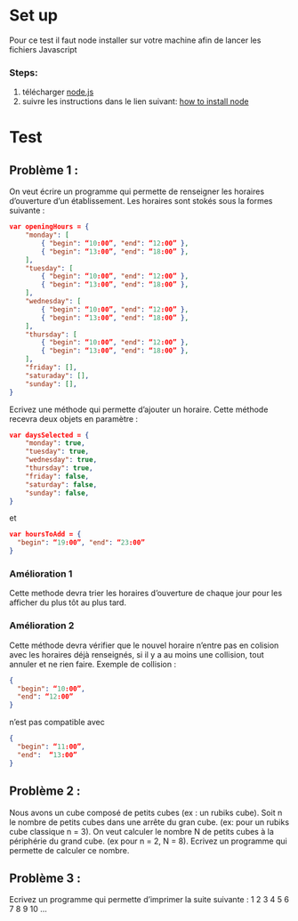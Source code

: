 # Set up

Pour ce test il faut node installer sur votre machine afin de lancer les fichiers Javascript
### Steps:
1. télécharger [node.js](http://github.com)
2. suivre les instructions dans le lien suivant: [how to install node](https://linuxize.com/post/how-to-install-node-js-on-ubuntu-20-04/)

# Test

## Problème 1 : 
On veut écrire un programme qui permette de renseigner les horaires d’ouverture d’un établissement. Les  horaires sont stokés sous la formes suivante : 
```json
var openingHours = { 
    "monday": [ 
        { "begin": “10:00”, "end": “12:00” }, 
        { "begin": “13:00”, "end": “18:00” }, 
    ], 
    "tuesday": [ 
        { "begin": “10:00”, "end": “12:00” }, 
        { "begin": “13:00”, "end": “18:00” }, 
    ], 
    "wednesday": [ 
        { "begin": “10:00”, "end": “12:00” }, 
        { "begin": “13:00”, "end": “18:00” }, 
    ], 
    "thursday": [ 
        { "begin": “10:00”, "end": “12:00” }, 
        { "begin": “13:00”, "end": “18:00” }, 
    ], 
    "friday": [], 
    "saturaday": [], 
    "sunday": [], 
}

```

Ecrivez une méthode qui permette d’ajouter un horaire. 
Cette méthode recevra deux objets en paramètre : 
```json
var daysSelected = { 
    "monday": true, 
    "tuesday": true, 
    "wednesday": true, 
    "thursday": true, 
    "friday": false, 
    "saturday": false, 
    "sunday": false, 
} 

```
et

```json
var hoursToAdd = { 
  "begin": “19:00”, "end": “23:00” 
} 

```

### Amélioration 1 
Cette methode devra trier les horaires d’ouverture de chaque jour pour les afficher du plus tôt au plus tard. 
### Amélioration 2 
Cette méthode devra vérifier que le nouvel horaire n’entre pas en colision avec les horaires déjà renseignés,  si il y a au moins une collision, tout annuler et ne rien faire. 
Exemple de collision : 

```json
{ 
  "begin": “10:00”,
  "end": “12:00”
} 
```

 n’est pas compatible avec 
```json
{
  "begin": “11:00”,
  "end":  “13:00” 
}
```

## Problème 2 : 
Nous avons un cube composé de petits cubes (ex : un rubiks cube). Soit n le nombre de petits cubes dans une arrête du gran cube. (ex: pour un rubiks cube classique n = 3). 
On veut calculer le nombre N de petits cubes à la périphérie du grand cube. (ex pour n = 2, N = 8). 
Ecrivez un programme qui permette de calculer ce nombre. 
## Problème 3 : 
Ecrivez un programme qui permette d’imprimer la suite suivante : 
1 
2 3 
4 5 6 
7 8 9 10 
…

